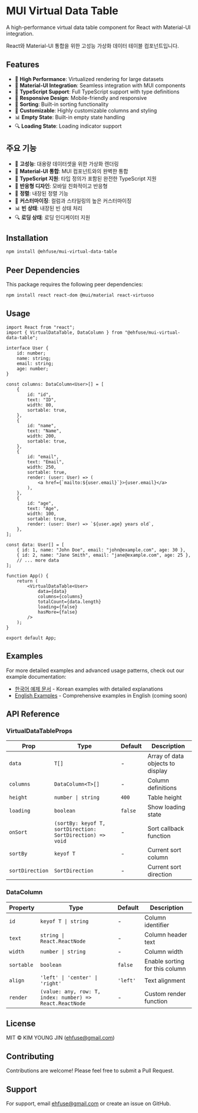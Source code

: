 # MUI Virtual Data Table

A high-performance virtual data table component for React with Material-UI integration.

React와 Material-UI 통합을 위한 고성능 가상화 데이터 테이블 컴포넌트입니다.

## Features

-   🚀 **High Performance**: Virtualized rendering for large datasets
-   🎨 **Material-UI Integration**: Seamless integration with MUI components
-   🔧 **TypeScript Support**: Full TypeScript support with type definitions
-   📱 **Responsive Design**: Mobile-friendly and responsive
-   🔄 **Sorting**: Built-in sorting functionality
-   🎯 **Customizable**: Highly customizable columns and styling
-   📊 **Empty State**: Built-in empty state handling
-   🔍 **Loading State**: Loading indicator support

## 주요 기능

-   🚀 **고성능**: 대용량 데이터셋을 위한 가상화 렌더링
-   🎨 **Material-UI 통합**: MUI 컴포넌트와의 완벽한 통합
-   🔧 **TypeScript 지원**: 타입 정의가 포함된 완전한 TypeScript 지원
-   📱 **반응형 디자인**: 모바일 친화적이고 반응형
-   🔄 **정렬**: 내장된 정렬 기능
-   🎯 **커스터마이징**: 컬럼과 스타일링의 높은 커스터마이징
-   📊 **빈 상태**: 내장된 빈 상태 처리
-   🔍 **로딩 상태**: 로딩 인디케이터 지원

## Installation

```bash
npm install @ehfuse/mui-virtual-data-table
```

## Peer Dependencies

This package requires the following peer dependencies:

```bash
npm install react react-dom @mui/material react-virtuoso
```

## Usage

```tsx
import React from "react";
import { VirtualDataTable, DataColumn } from "@ehfuse/mui-virtual-data-table";

interface User {
    id: number;
    name: string;
    email: string;
    age: number;
}

const columns: DataColumn<User>[] = [
    {
        id: "id",
        text: "ID",
        width: 80,
        sortable: true,
    },
    {
        id: "name",
        text: "Name",
        width: 200,
        sortable: true,
    },
    {
        id: "email",
        text: "Email",
        width: 250,
        sortable: true,
        render: (user: User) => (
            <a href={`mailto:${user.email}`}>{user.email}</a>
        ),
    },
    {
        id: "age",
        text: "Age",
        width: 100,
        sortable: true,
        render: (user: User) => `${user.age} years old`,
    },
];

const data: User[] = [
    { id: 1, name: "John Doe", email: "john@example.com", age: 30 },
    { id: 2, name: "Jane Smith", email: "jane@example.com", age: 25 },
    // ... more data
];

function App() {
    return (
        <VirtualDataTable<User>
            data={data}
            columns={columns}
            totalCount={data.length}
            loading={false}
            hasMore={false}
        />
    );
}

export default App;
```

## Examples

For more detailed examples and advanced usage patterns, check out our example documentation:

-   [한국어 예제 문서](./docs/ko/example.md) - Korean examples with detailed explanations
-   [English Examples](./docs/en/example.md) - Comprehensive examples in English (coming soon)

## API Reference

### VirtualDataTableProps

| Prop            | Type                                                      | Default | Description                      |
| --------------- | --------------------------------------------------------- | ------- | -------------------------------- |
| `data`          | `T[]`                                                     | -       | Array of data objects to display |
| `columns`       | `DataColumn<T>[]`                                         | -       | Column definitions               |
| `height`        | `number \| string`                                        | `400`   | Table height                     |
| `loading`       | `boolean`                                                 | `false` | Show loading state               |
| `onSort`        | `(sortBy: keyof T, sortDirection: SortDirection) => void` | -       | Sort callback function           |
| `sortBy`        | `keyof T`                                                 | -       | Current sort column              |
| `sortDirection` | `SortDirection`                                           | -       | Current sort direction           |

### DataColumn

| Property   | Type                                                     | Default  | Description                    |
| ---------- | -------------------------------------------------------- | -------- | ------------------------------ |
| `id`       | `keyof T \| string`                                      | -        | Column identifier              |
| `text`     | `string \| React.ReactNode`                              | -        | Column header text             |
| `width`    | `number \| string`                                       | -        | Column width                   |
| `sortable` | `boolean`                                                | `false`  | Enable sorting for this column |
| `align`    | `'left' \| 'center' \| 'right'`                          | `'left'` | Text alignment                 |
| `render`   | `(value: any, row: T, index: number) => React.ReactNode` | -        | Custom render function         |

## License

MIT © KIM YOUNG JIN (ehfuse@gmail.com)

## Contributing

Contributions are welcome! Please feel free to submit a Pull Request.

## Support

For support, email ehfuse@gmail.com or create an issue on GitHub.

